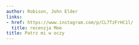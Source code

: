 ```yaml
---
author: Robison, John Elder
links:
- href: https://www.instagram.com/p/CL7TzFrHC1l/
  title: recenzja Moe
title: Patrz mi w oczy
---
```

